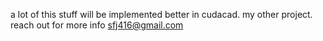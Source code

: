 a lot of this stuff will be implemented better in cudacad. my other project. reach out for more info sfj416@gmail.com
